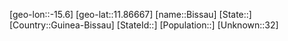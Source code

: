 ﻿---
location: [11.86667,-15.6]
type: City
tags:
- geo/City


SpocWebEntityId: 35982
isDeleted: false
confidential: public

---
[geo-lon::-15.6]
[geo-lat::11.86667]
[name::Bissau]
[State::]
[Country::Guinea-Bissau]
[StateId::]
[Population::]
[Unknown::32]

